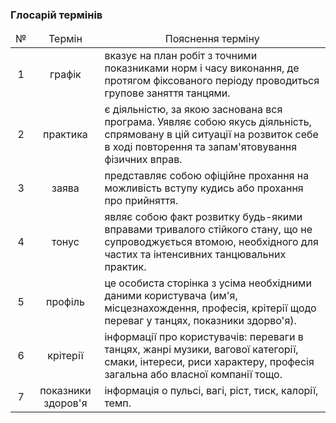 ### Глосарій термінів 

<table>
    <thead align="center">
        <tr>
            <td>№</td>
            <td>Термін</td>
            <td>Пояснення терміну</td>
        </tr>
    </thead>
    <tbody>
        <tr>
            <td align="center">1</td>
            <td align="center">графік</td>
            <td>вказує на план робіт з точними показниками норм і часу виконання, де протягом фіксованого періоду проводиться групове заняття танцями.</td>
        </tr>
        <tr>
            <td align="center">2</td>
            <td align="center">практика</td>
            <td>є діяльністю, за якою заснована вся програма. Уявляє собою якусь діяльність, спрямовану в цій ситуації на розвиток себе в ході повторення та запам'ятовування фізичних вправ.</td>
        </tr>
        <tr>
            <td align="center">3</td>
            <td align="center">заява</td>
            <td>представляє собою офіційне прохання на можливість вступу кудись або прохання про прийняття.</td>
        </tr>
        <tr>
            <td align="center">4</td>
            <td align="center">тонус</td>
            <td>являє собою факт розвитку будь-якими вправами тривалого стійкого стану, що не супроводжується втомою, необхідного для частих та інтенсивних танцювальних практик.</td>
        </tr>
        <tr>
            <td align="center">5</td>
            <td align="center">профіль</td>
            <td>це особиста сторінка з усіма необхідними даними користувача (им'я, місцезнахождення, професія, крітерії щодо переваг у танцях, показники здорво'я).</td>
        </tr>
        <tr>
            <td align="center">6</td>
            <td align="center">крітерії</td>
            <td>інформації про користувачів: переваги в танцях, жанрі музики, вагової категорії, смаки, інтереси, риси характеру, професія загальна або власної компанії тощо.</td>
        </tr>
         <tr>
            <td align="center">7</td>
            <td align="center">показники здоров'я</td>
            <td>інформація о пульсі, вагі, ріст, тиск, калорії, темп.</td>
        </tr>
    </tbody>
</table>
